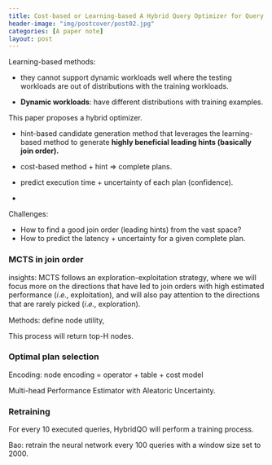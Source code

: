 ```yaml
---
title: Cost-based or Learning-based A Hybrid Query Optimizer for Query Plan Selection
header-image: "img/postcover/post02.jpg"
categories: [A paper note]
layout: post
---
```


Learning-based methods:

- they cannot support dynamic workloads well where the testing workloads are out of distributions with the training workloads.

- **Dynamic workloads**: have different distributions with training examples.

This paper proposes a hybrid optimizer.

- hint-based candidate generation method that leverages the learning-based method to generate **highly beneficial leading hints (basically join order).**
- cost-based method + hint => complete plans.
- predict execution time + uncertainty of each plan (confidence).



- 

Challenges:

- How to find a good join order (leading hints) from the vast space?
- How to predict the latency + uncertainty for a given complete plan.



### MCTS in join order

insights: MCTS follows an exploration-exploitation strategy, where we will focus more on the directions that have led to join orders with high estimated performance (𝑖.𝑒., exploitation), and will also pay attention to the directions that are rarely picked (𝑖.𝑒., exploration).

Methods: define node utility, 

This process will return top-H nodes.

### Optimal plan selection

Encoding: node encoding = operator + table + cost model

Multi-head Performance Estimator with Aleatoric Uncertainty.

### Retraining

For every 10 executed queries, HybridQO will perform a training process.

Bao: retrain the neural network every 100 queries with a window size set to 2000.
